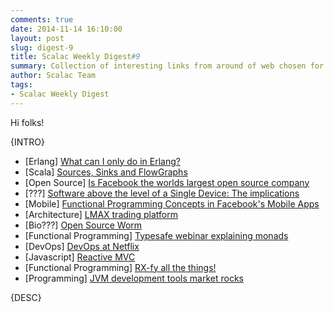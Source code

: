 ```yaml
---
comments: true
date: 2014-11-14 16:10:00
layout: post
slug: digest-9
title: Scalac Weekly Digest#9
summary: Collection of interesting links from around of web chosen for you by Scalac team
author: Scalac Team
tags:
- Scalac Weekly Digest
---
```


Hi folks! 

{INTRO}

* \[Erlang\] [What can I only do in Erlang?](http://erlang.org/pipermail/erlang-questions/2014-November/081570.html)
* \[Scala\] [Sources, Sinks and FlowGraphs](http://typesafe.com/blog/sources-sinks-and-flowgraphs)
* \[Open Source\] [Is Facebook the worlds largest open source company](http://readwrite.com/2013/10/17/is-facebook-the-worlds-largest-open-source-company)
* \[???\] [Software above the level of a Single Device: The implications](https://www.youtube.com/watch?v=jvG6GbqxNfY)
* \[Mobile\] [Functional Programming Concepts in Facebook's Mobile Apps](http://www.infoq.com/presentations/fp-facebook-mobile-apps)
* \[Architecture\] [LMAX trading platform](http://martinfowler.com/articles/lmax.html)
* \[Bio???\] [Open Source Worm](http://www.openworm.org/)
* \[Functional Programming\] [Typesafe webinar explaining monads](http://info.typesafe.com/what-have-the-monads-ever-done-for-us.html)
* \[DevOps\] [DevOps at Netflix](http://www.slideshare.net/adriancockcroft/fast-delivery-devops-israel)
* \[Javascript\] [Reactive MVC](http://futurice.com/blog/reactive-mvc-and-the-virtual-dom)
* \[Functional Programming\] [RX-fy all the things!](https://www.youtube.com/watch?v=gs2irb0f-7o)
* \[Programming\] [JVM development tools market rocks](http://zeroturnaround.com/rebellabs/5-reasons-the-jvm-development-tools-market-rocks/)

{DESC}
